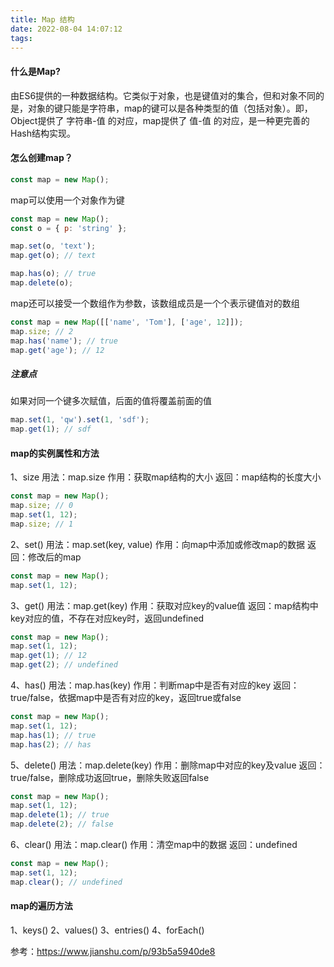 ```yaml
---
title: Map 结构
date: 2022-08-04 14:07:12
tags:
---
```


#### 什么是Map?
由ES6提供的一种数据结构。它类似于对象，也是键值对的集合，但和对象不同的是，对象的键只能是字符串，map的键可以是各种类型的值（包括对象）。即，Object提供了 字符串-值 的对应，map提供了 值-值 的对应，是一种更完善的Hash结构实现。

#### 怎么创建map？
```javascript
const map = new Map();
```
map可以使用一个对象作为键

<!-- more -->

```javascript
const map = new Map();
const o = { p: 'string' };

map.set(o, 'text');
map.get(o); // text

map.has(o); // true
map.delete(o);
```
map还可以接受一个数组作为参数，该数组成员是一个个表示键值对的数组
```javascript
const map = new Map([['name', 'Tom'], ['age', 12]]);
map.size; // 2
map.has('name'); // true
map.get('age'); // 12
```

##### 注意点
如果对同一个键多次赋值，后面的值将覆盖前面的值
```javascript
map.set(1, 'qw').set(1, 'sdf');
map.get(1); // sdf
```

#### map的实例属性和方法
1、size
用法：map.size
作用：获取map结构的大小
返回：map结构的长度大小
```javascript
const map = new Map();
map.size; // 0
map.set(1, 12);
map.size; // 1
```

2、set()
用法：map.set(key, value)
作用：向map中添加或修改map的数据
返回：修改后的map
```javascript
const map = new Map();
map.set(1, 12);
```

3、get()
用法：map.get(key)
作用：获取对应key的value值
返回：map结构中key对应的值，不存在对应key时，返回undefined
```javascript
const map = new Map();
map.set(1, 12);
map.get(1); // 12
map.get(2); // undefined
```

4、has()
用法：map.has(key)
作用：判断map中是否有对应的key
返回：true/false，依据map中是否有对应的key，返回true或false
```javascript
const map = new Map();
map.set(1, 12);
map.has(1); // true
map.has(2); // has
```

5、delete()
用法：map.delete(key)
作用：删除map中对应的key及value
返回：true/false，删除成功返回true，删除失败返回false
```javascript
const map = new Map();
map.set(1, 12);
map.delete(1); // true
map.delete(2); // false
```

6、clear()
用法：map.clear()
作用：清空map中的数据
返回：undefined
```javascript
const map = new Map();
map.set(1, 12);
map.clear(); // undefined
```

#### map的遍历方法
1、keys()
2、values()
3、entries()
4、forEach()

参考：https://www.jianshu.com/p/93b5a5940de8